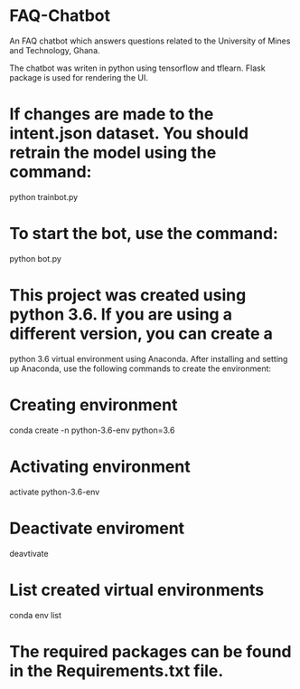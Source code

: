 # FAQ-Chatbot
An FAQ chatbot which answers questions related to the University of Mines and Technology, Ghana.

The chatbot was writen in python using tensorflow and tflearn. Flask package is used for rendering the UI.

# If changes are made to the intent.json dataset. You should retrain the model using the command:
python trainbot.py

# To start the bot, use the command:
python bot.py

# This project was created using python 3.6. If you are using a different version, you can create a 
python 3.6 virtual environment using Anaconda. After installing and setting up Anaconda, use the following
commands to create the environment:
# Creating environment
conda create -n python-3.6-env python=3.6
# Activating environment
activate python-3.6-env
# Deactivate enviroment
deavtivate
# List created virtual environments
conda env list


# The required packages can be found in the Requirements.txt file. 
